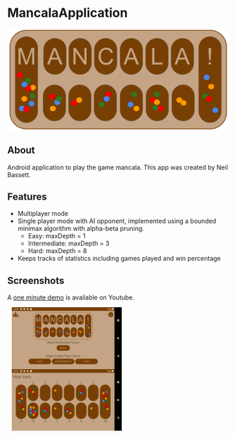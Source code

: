 # MancalaApplication
<p align="center">
  <img src="https://github.com/npbassett/MancalaApplication/blob/main/app/src/main/res/drawable/mancala_logo.png" width="800">
</p>

## About
Android application to play the game mancala. This app was created by Neil Bassett.

## Features
- Multiplayer mode 
- Single player mode with AI opponent, implemented using a bounded minimax algorithm with alpha-beta pruning.
  - Easy: maxDepth = 1
  - Intermediate: maxDepth = 3
  - Hard: maxDepth = 8
- Keeps tracks of statistics including games played and win percentage

## Screenshots
A [one minute demo](https://youtu.be/a9F-5GTPAWs) is available on Youtube.

<img src="/readme/mancala_app_homepage_screenshot.png" width="250" hspace="10" align="left">
<img src="/readme/mancala_app_gameplay_screenshot.png" width="250" hspace="10" align="left">
